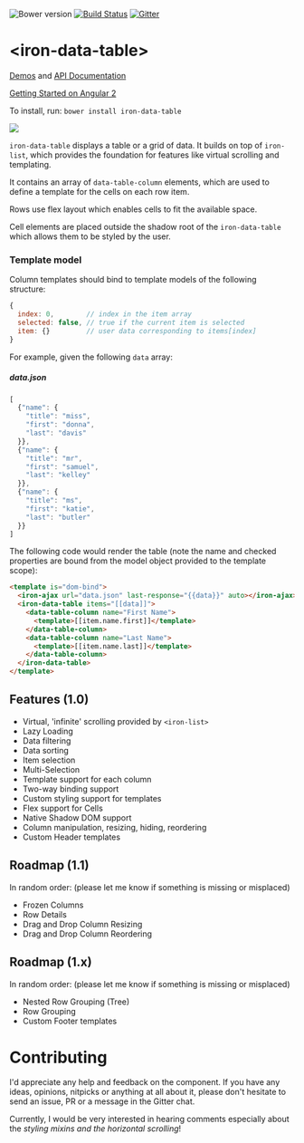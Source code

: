 ![Bower version](https://img.shields.io/bower/v/iron-data-table.svg)
[![Build Status](https://travis-ci.org/Saulis/iron-data-table.svg?branch=master)](https://travis-ci.org/Saulis/iron-data-table)
[![Gitter](https://badges.gitter.im/Join%20Chat.svg)](https://gitter.im/Saulis/iron-data-table?utm_source=badge&utm_medium=badge&utm_campaign=pr-badge)

# &lt;iron-data-table&gt;

[Demos](https://saulis.github.io/iron-data-table/demo/) and [API Documentation](https://saulis.github.io/iron-data-table/)

[Getting Started on Angular 2](getting-started-angular2.md)

To install, run: `bower install iron-data-table`

![](https://github.com/Saulis/iron-data-table/raw/master/iron-data-table.png)

`iron-data-table` displays a table or a grid of data.
It builds on top of `iron-list`, which provides the foundation for features like
virtual scrolling and templating.

It contains an array of `data-table-column` elements, which are used to define a template
for the cells on each row item.

Rows use flex layout which enables cells to fit the available space.

Cell elements are placed outside the shadow root of the `iron-data-table` which
allows them to be styled by the user.

### Template model
Column templates should bind to template models of the following structure:
```js
{
  index: 0,        // index in the item array
  selected: false, // true if the current item is selected
  item: {}         // user data corresponding to items[index]
}
```
For example, given the following `data` array:
##### data.json
```js
[
  {"name": {
    "title": "miss",
    "first": "donna",
    "last": "davis"
  }},
  {"name": {
    "title": "mr",
    "first": "samuel",
    "last": "kelley"
  }},
  {"name": {
    "title": "ms",
    "first": "katie",
    "last": "butler"
  }}
]
```
The following code would render the table (note the name and checked properties are
bound from the model object provided to the template scope):
```html
<template is="dom-bind">
  <iron-ajax url="data.json" last-response="{{data}}" auto></iron-ajax>
  <iron-data-table items="[[data]]">
    <data-table-column name="First Name">
      <template>[[item.name.first]]</template>
    </data-table-column>
    <data-table-column name="Last Name">
      <template>[[item.name.last]]</template>
    </data-table-column>
  </iron-data-table>
</template>
```

## Features (1.0)
- Virtual, 'infinite' scrolling provided by `<iron-list>`
- Lazy Loading
- Data filtering
- Data sorting
- Item selection
- Multi-Selection
- Template support for each column
- Two-way binding support
- Custom styling support for templates
- Flex support for Cells
- Native Shadow DOM support
- Column manipulation, resizing, hiding, reordering
- Custom Header templates

## Roadmap (1.1)
In random order: (please let me know if something is missing or misplaced)
- Frozen Columns
- Row Details
- Drag and Drop Column Resizing
- Drag and Drop Column Reordering

## Roadmap (1.x)
In random order: (please let me know if something is missing or misplaced)
- Nested Row Grouping (Tree)
- Row Grouping
- Custom Footer templates

# Contributing
I'd appreciate any help and feedback on the component. If you have any ideas, opinions, nitpicks or anything at all about it, please don't hesitate to send an issue, PR or a message in the Gitter chat.

Currently, I would be very interested in hearing comments especially about the *styling mixins and the horizontal scrolling*!
